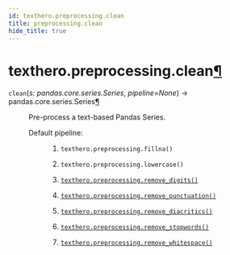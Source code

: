 ```yaml
---
id: texthero.preprocessing.clean
title: preprocessing.clean
hide_title: true
---
```


<div>
<div class="section" id="texthero-preprocessing-clean">
<h1>texthero.preprocessing.clean<a class="headerlink" href="#texthero-preprocessing-clean" title="Permalink to this headline">¶</a></h1>
<dl class="py function">
<dt id="texthero.preprocessing.clean">
<code class="sig-name descname">clean</code><span class="sig-paren">(</span><em class="sig-param"><span class="n">s</span><span class="p">:</span> <span class="n">pandas.core.series.Series</span></em>, <em class="sig-param"><span class="n">pipeline</span><span class="o">=</span><span class="default_value">None</span></em><span class="sig-paren">)</span> → pandas.core.series.Series<a class="headerlink" href="#texthero.preprocessing.clean" title="Permalink to this definition">¶</a></dt>
<dd><p>Pre-process a text-based Pandas Series.</p>
<dl class="simple">
<dt>Default pipeline:</dt><dd><ol class="arabic simple">
<li><p><code class="xref py py-meth docutils literal notranslate"><span class="pre">texthero.preprocessing.fillna()</span></code></p></li>
<li><p><code class="xref py py-meth docutils literal notranslate"><span class="pre">texthero.preprocessing.lowercase()</span></code></p></li>
<li><p><a class="reference internal" href="texthero.preprocessing.remove_digits.html#texthero.preprocessing.remove_digits" title="texthero.preprocessing.remove_digits"><code class="xref py py-meth docutils literal notranslate"><span class="pre">texthero.preprocessing.remove_digits()</span></code></a></p></li>
<li><p><a class="reference internal" href="texthero.preprocessing.remove_punctuation.html#texthero.preprocessing.remove_punctuation" title="texthero.preprocessing.remove_punctuation"><code class="xref py py-meth docutils literal notranslate"><span class="pre">texthero.preprocessing.remove_punctuation()</span></code></a></p></li>
<li><p><a class="reference internal" href="texthero.preprocessing.remove_diacritics.html#texthero.preprocessing.remove_diacritics" title="texthero.preprocessing.remove_diacritics"><code class="xref py py-meth docutils literal notranslate"><span class="pre">texthero.preprocessing.remove_diacritics()</span></code></a></p></li>
<li><p><a class="reference internal" href="texthero.preprocessing.remove_stopwords.html#texthero.preprocessing.remove_stopwords" title="texthero.preprocessing.remove_stopwords"><code class="xref py py-meth docutils literal notranslate"><span class="pre">texthero.preprocessing.remove_stopwords()</span></code></a></p></li>
<li><p><a class="reference internal" href="texthero.preprocessing.remove_whitespace.html#texthero.preprocessing.remove_whitespace" title="texthero.preprocessing.remove_whitespace"><code class="xref py py-meth docutils literal notranslate"><span class="pre">texthero.preprocessing.remove_whitespace()</span></code></a></p></li>
</ol>
</dd>
</dl>
</dd></dl>
</div>
</div>